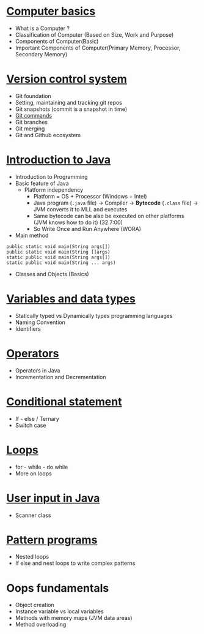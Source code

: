 # [Computer basics](lectures/1.ComputerBasics.pdf)
- What is a Computer ?
- Classification of Computer (Based on Size, Work and Purpose)
- Components of Computer(Basic)
- Important Components of Computer(Primary Memory, Processor, Secondary Memory)

# [Version control system](lectures/2.VersionControlSystem.pdf)
- Git foundation
- Setting, maintaining and tracking git repos
- Git snapshots (commit is a snapshot in time)
- [Git commands](lectures/3.GitCommands.pdf)
- Git branches
- Git merging
- Git and Github ecosystem

# [Introduction to Java](lectures/4.JavaFundamentals.pdf)
- Introduction to Programming
- Basic feature of Java
  - Platform independency
    - Platform = OS + Processor (Windows + Intel)
    - Java program (`.java` file) -> Compiler -> **Bytecode** (`.class` file) -> JVM converts it to MLL and executes
    - Same bytecode can be also be executed on other platforms (JVM knows how to do it) (32.7:00)
    - So Write Once and Run Anywhere (WORA)
- Main method
```
public static void main(String args[])
public static void main(String []args)
static public void main(String args[])
static public void main(String ... args)
```
- Classes and Objects (Basics)
# [Variables and data types](lectures/5.VariablesAndDatatypes.pdf)
- Statically typed vs Dynamically types programming languages
- Naming Convention
- Identifiers

# [Operators](lectures/6.Operators.pdf)
- Operators in Java
- Incrementation and Decrementation

# [Conditional statement](lectures/7.ConditionalStatements.pdf)
- If - else / Ternary
- Switch case

# [Loops](lectures/8.Loops.pdf)
- for - while - do while
- More on loops

# [User input in Java](lectures/9.UserInput.pdf)
- Scanner class

# [Pattern programs](lectures/10.PatternProgramming.pdf)
- Nested loops
- If else and nest loops to write complex patterns

# Oops fundamentals
- Object creation
- Instance variable vs local variables
- Methods with memory maps (JVM data areas)
- Method overloading


